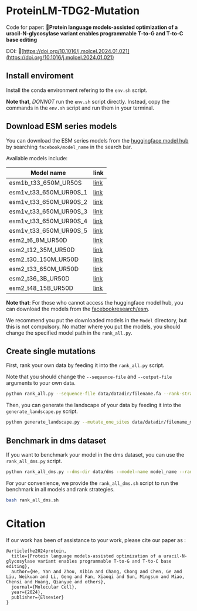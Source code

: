# ProteinLM-TDG2-Mutation

Code for paper: 📖**Protein language models-assisted optimization of a uracil-N-glycosylase variant enables programmable T-to-G and T-to-C base editing**

DOI: 🔗[https://doi.org/10.1016/j.molcel.2024.01.021](https://doi.org/10.1016/j.molcel.2024.01.021)

## Install enviroment

Install the conda environment refering to the `env.sh` script. 

**Note that**, *DONNOT* run the `env.sh` script directly. Instead, copy the commands in the `env.sh` script and run them in your terminal.

## Download ESM series models

You can download the ESM series models from the [huggingface model hub](https://huggingface.co) by searching `facebook/model_name` in the search bar.

Available models include:

| Model name | link |
| --- | --- |
| esm1b_t33_650M_UR50S | [link](https://huggingface.co/facebook/esm1b_t33_650M_UR50S) |
| esm1v_t33_650M_UR90S_1 | [link](https://huggingface.co/facebook/esm1v_t33_650M_UR90S_1) |
| esm1v_t33_650M_UR90S_2 | [link](https://huggingface.co/facebook/esm1v_t33_650M_UR90S_2) |
| esm1v_t33_650M_UR90S_3 | [link](https://huggingface.co/facebook/esm1v_t33_650M_UR90S_3) |
| esm1v_t33_650M_UR90S_4 | [link](https://huggingface.co/facebook/esm1v_t33_650M_UR90S_4) |
| esm1v_t33_650M_UR90S_5 | [link](https://huggingface.co/facebook/esm1v_t33_650M_UR90S_5) |
| esm2_t6_8M_UR50D | [link](https://huggingface.co/facebook/esm2_t6_8M_UR50D) |
| esm2_t12_35M_UR50D | [link](https://huggingface.co/facebook/esm2_t12_35M_UR50D) |
| esm2_t30_150M_UR50D | [link](https://huggingface.co/facebook/esm2_t30_150M_UR50D) |
| esm2_t33_650M_UR50D | [link](https://huggingface.co/facebook/esm2_t33_650M_UR50D) |
| esm2_t36_3B_UR50D | [link](https://huggingface.co/facebook/esm2_t36_3B_UR50D) |
| esm2_t48_15B_UR50D | [link](https://huggingface.co/facebook/esm2_t48_15B_UR50D) |

**Note that**: For those who cannot access the huggingface model hub, you can download the models from the [facebookresearch/esm](https://github.com/facebookresearch/esm).

We recommend you put the downloaded models in the `Model` directory, but this is not compulsory. No matter where you put the models, you should change the specified model path in the `rank_all.py`.

## Create single mutations

First, rank your own data by feeding it into the `rank_all.py` script. 

Note that you should change the `--sequence-file` and `--output-file` arguments to your own data.

```bash
python rank_all.py --sequence-file data/datadir/filename.fa --rank-strategy esm1v_5 --output-file data/datadir/filename_mutate_one_allsites.csv --model-name esm2_t33_650M_UR50D --single-site -f
```

Then, you can generate the landscape of your data by feeding it into the `generate_landscape.py` script.

```bash
python generate_landscape.py --mutate_one_sites data/datadir/filename_mutate_one_allsites.csv --figsize "(250,10)" --prefix filename --output data/datadir/filename_full_landscape.png
```

## Benchmark in dms dataset

If you want to benchmark your model in the dms dataset, you can use the `rank_all_dms.py` script.

```bash
python rank_all_dms.py --dms-dir data/dms --model-name model_name --rank-strategy rank_strategy
```

For your convenience, we provide the `rank_all_dms.sh` script to run the benchmark in all models and rank strategies. 

```bash
bash rank_all_dms.sh
```

# Citation

If our work has been of assistance to your work, please cite our paper as :  

```
@article{he2024protein,
  title={Protein language models-assisted optimization of a uracil-N-glycosylase variant enables programmable T-to-G and T-to-C base editing},
  author={He, Yan and Zhou, Xibin and Chang, Chong and Chen, Ge and Liu, Weikuan and Li, Geng and Fan, Xiaoqi and Sun, Mingsun and Miao, Chensi and Huang, Qianyue and others},
  journal={Molecular Cell},
  year={2024},
  publisher={Elsevier}
}
```
